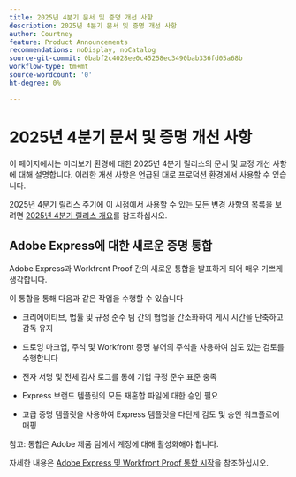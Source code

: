 ```yaml
---
title: 2025년 4분기 문서 및 증명 개선 사항
description: 2025년 4분기 문서 및 증명 개선 사항
author: Courtney
feature: Product Announcements
recommendations: noDisplay, noCatalog
source-git-commit: 0babf2c4028ee0c45258ec3490bab336fd05a68b
workflow-type: tm+mt
source-wordcount: '0'
ht-degree: 0%

---
```


# 2025년 4분기 문서 및 증명 개선 사항

이 페이지에서는 미리보기 환경에 대한 2025년 4분기 릴리스의 문서 및 교정 개선 사항에 대해 설명합니다. 이러한 개선 사항은 언급된 대로 프로덕션 환경에서 사용할 수 있습니다.

2025년 4분기 릴리스 주기에 이 시점에서 사용할 수 있는 모든 변경 사항의 목록을 보려면 [2025년 4분기 릴리스 개요](/help/quicksilver/product-announcements/product-releases/25-q4-release-activity/25-q4-release-overview.md)를 참조하십시오.

## Adobe Express에 대한 새로운 증명 통합

Adobe Express과 Workfront Proof 간의 새로운 통합을 발표하게 되어 매우 기쁘게 생각합니다.

이 통합을 통해 다음과 같은 작업을 수행할 수 있습니다

* 크리에이티브, 법률 및 규정 준수 팀 간의 협업을 간소화하여 게시 시간을 단축하고 감독 유지

* 드로잉 마크업, 주석 및 Workfront 증명 뷰어의 주석을 사용하여 심도 있는 검토를 수행합니다

* 전자 서명 및 전체 감사 로그를 통해 기업 규정 준수 표준 충족

* Express 브랜드 템플릿의 모든 재혼합 파일에 대한 승인 필요

* 고급 증명 템플릿을 사용하여 Express 템플릿을 다단계 검토 및 승인 워크플로에 매핑

참고: 통합은 Adobe 제품 팀에서 계정에 대해 활성화해야 합니다.

자세한 내용은 [Adobe Express 및 Workfront Proof 통합 시작](/help/quicksilver/workfront-integrations-and-apps/review-and-approval-integrations/wf-proof-and-express.md)을 참조하십시오.